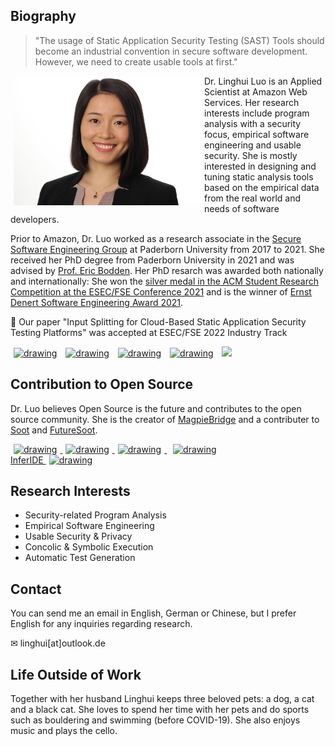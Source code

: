 ## Biography 

>"The usage of Static Application Security Testing (SAST) Tools should become an industrial
convention in secure software development. However, we need to
create usable tools at first."                                                               

<img src="profile.jpeg" alt="drawing" width="300" style="float: left;" hspace="5"/> 

Dr. Linghui Luo is an Applied Scientist at Amazon Web Services. Her research interests include program analysis with a security focus, empirical software engineering and usable security. She is mostly interested in designing and tuning static analysis tools based on the empirical data from the real world and needs of software developers. 

Prior to Amazon, Dr. Luo worked as a research associate in the [Secure Software Engineering Group](https://www.hni.uni-paderborn.de/en/software-engineering) at Paderborn University from 2017 to 2021. She received her PhD degree from Paderborn University in 2021 and was advised by [Prof. Eric Bodden](https://www.bodden.de). Her PhD resarch was awarded both nationally and internationally: She won the [silver medal in the ACM Student Research Competition at the ESEC/FSE Conference 2021](https://src.acm.org/winners/2022) and is the winner of [Ernst Denert Software Engineering Award 2021](https://fb-swt.gi.de/weiteres/ernst-denert-se-preis/bisherige-preistraeger).   

<p>📢 Our paper "Input Splitting for Cloud-Based Static Application Security Testing Platforms" was accepted at ESEC/FSE 2022 Industry Track</p> 

<!-- display social media buttons in your README -->
<!-- Github -->
<a href="https://github.com/linghuiluo">
<img src="https://github.githubassets.com/images/modules/logos_page/Octocat.png" alt="drawing" width="50" hspace="5"></a>
<!-- Twitter-->
<a href="https://twitter.com/LinghuiLuo">
<img src="https://upload.wikimedia.org/wikipedia/de/thumb/9/9f/Twitter_bird_logo_2012.svg/600px-Twitter_bird_logo_2012.svg.png" alt="drawing" width="50" hspace="5"></a>
<!-- LinkedIn -->
<a href="https://www.linkedin.com/in/linghui-luo">
<img src="https://content.linkedin.com/content/dam/me/business/en-us/amp/brand-site/v2/bg/LI-Bug.svg.original.svg" alt="drawing" width="50" hspace="5"></a>
<!-- dblp -->
<a href="https://dblp.org/pid/244/4638.html">
<img src ="https://dblp.org/img/logo.320x120.png" alt="drawing" width="120" hspace="5"></a>
<!-- orcid -->
<a href="https://orcid.org/0000-0003-2054-0373">
<img src="https://orcid.org/assets/vectors/orcid.logo.svg" width="110" hspace="5"></a>

## Contribution to Open Source
Dr. Luo believes Open Source is the future and contributes to the open source community. She is the creator of [MagpieBridge](https://github.com/MagpieBridge/MagpieBridge) and a contributer to [Soot](https://github.com/soot-oss/soot) and [FutureSoot](http://soot-oss.github.io/soot/future-soot/).

<a href="https://github.com/MagpieBridge/MagpieBridge">
<img src="https://github.com/MagpieBridge/MagpieBridge/blob/develop/doc/logshort.png?raw=true" alt="drawing" width="120" hspace="5">
</a>
<a href="https://github.com/secure-software-engineering/COVA">
<img src="https://github.com/secure-software-engineering/COVA/blob/master/cova-logo.PNG?raw=true" alt="drawing" width="110" hspace="5">
</a>
<a href="https://github.com/Sable/soot">
<img src="https://soot-oss.github.io/soot/logo/soot-logo.png" alt="drawing" width="100" hspace="5">
</a>
<a href="https://github.com/wala/WALA">
<img src="https://camo.githubusercontent.com/f93ac6c787736f5dd26e31ba2b3f4654bf1b7475c52d2e305408633207ce79d9/687474703a2f2f77616c612e736f75726365666f7267652e6e65742f77696b692f696d616765732f392f39342f57414c412d62616e6e65722e706e67" alt="drawing" width="150" hspace="10">
</a><br>
<a href="https://marketplace.visualstudio.com/items?itemName=LinghuiLuo.inferide">
InferIDE <img src="https://fbinfer.com/img/logo.png" alt="drawing" width="50" hspace="5"> 
</a><br>

## Research Interests
- Security-related Program Analysis
- Empirical Software Engineering
- Usable Security & Privacy
- Concolic & Symbolic Execution
- Automatic Test Generation 

## Contact
You can send me an email in English, German or Chinese, but I prefer English for any inquiries regarding research. 

&#x2709; linghui[at]outlook.de

## Life Outside of Work
Together with her husband Linghui keeps three beloved pets: a dog, a cat and a black cat.
She loves to spend her time with her pets and do sports such as bouldering and swimming (before COVID-19). 
She also enjoys music and plays the cello. 


